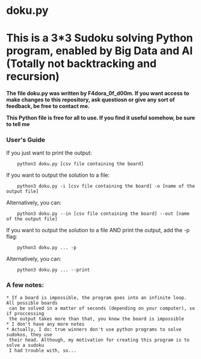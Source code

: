 # doku.py
# This is a 3*3 Sudoku solving Python program, enabled by Big Data and AI (Totally not backtracking and recursion)

**The file doku.py was written by F4dora_0f_d00m.
If you want access to make changes to this repository, ask questiosn or 
give any sort of feedback, be free to contact me.**

**This Python file is free for all to use. If you find it useful somehow,
be sure to tell me**


### User's Guide

If you just want to print the output:
```
    python3 doku.py [csv file containing the board]
```

If you want to output the solution to a file:
```
    python3 doku.py -i [csv file containing the board] -o [name of the output file]
```
Alternatively, you can:
```
    python3 doku.py --in [csv file containing the board] --out [name of the output file]
```

If you want to output the solution to a file AND print the output, add the -p flag:
```
    python3 doku.py ... -p
```
Alternatively, you can:
```
    python3 doku.py ... --print
```

### A few notes:
    * If a board is impossible, the program goes into an infinite loop. All possible boards
     can be solved in a matter of seconds (depending on your computer), so if proccessing
     the output takes more than that, you know the board is impossible
    * I don't have any more notes
    * Actually, I do: true winners don't use python programs to solve sudokos, they use
     their head. Although, my motivation for creating this program is to solve a sudoku 
     I had trouble with, so... 

